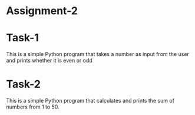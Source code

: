 # Assignment-2
# Task-1
This is a simple Python program that takes a number as input from the user and prints whether it is even or odd

# Task-2
This is a simple Python program that calculates and prints the sum of numbers from 1 to 50.
